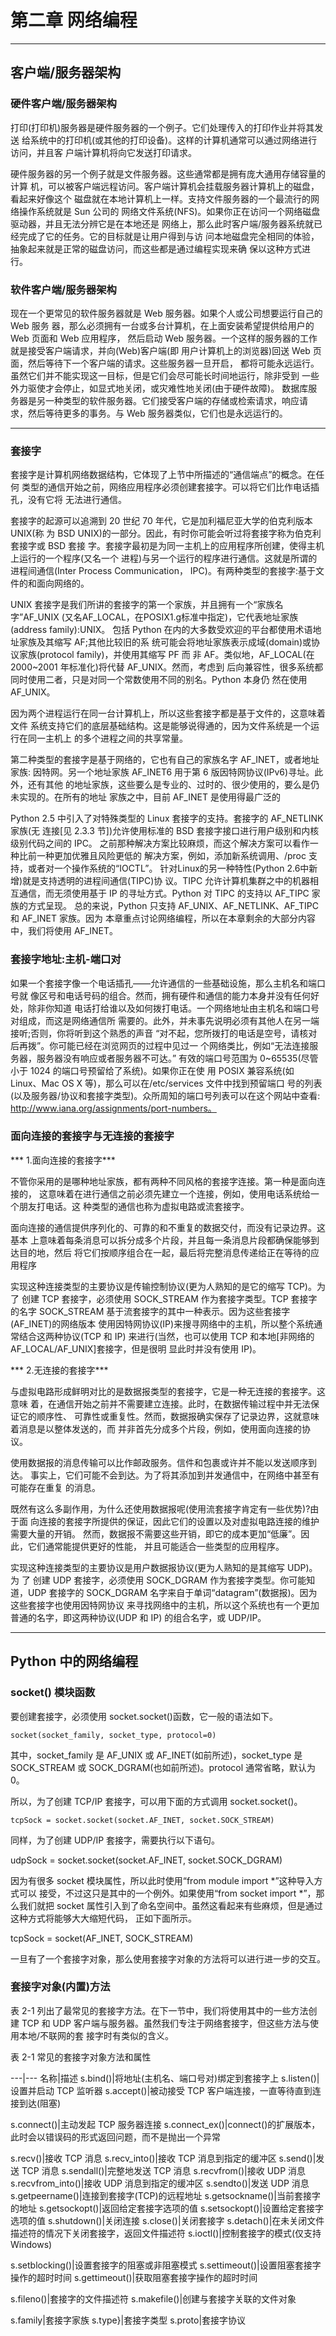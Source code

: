 # 第二章 网络编程

***

## 客户端/服务器架构

### 硬件客户端/服务器架构

打印(打印机)服务器是硬件服务器的一个例子。它们处理传入的打印作业并将其发送 给系统中的打印机(或其他的打印设备)。这样的计算机通常可以通过网络进行访问，并且客
户端计算机将向它发送打印请求。

硬件服务器的另一个例子就是文件服务器。这些通常都是拥有庞大通用存储容量的计算
机，可以被客户端远程访问。客户端计算机会挂载服务器计算机上的磁盘，看起来好像这个 磁盘就在本地计算机上一样。支持文件服务器的一个最流行的网络操作系统就是 Sun 公司的 网络文件系统(NFS)。如果你正在访问一个网络磁盘驱动器，并且无法分辨它是在本地还是 网络上，那么此时客户端/服务器系统就已经完成了它的任务。它的目标就是让用户得到与访 问本地磁盘完全相同的体验，抽象起来就是正常的磁盘访问，而这些都是通过编程实现来确 保以这种方式进行。

### 软件客户端/服务器架构

现在一个更常见的软件服务器就是 Web 服务器。如果个人或公司想要运行自己的 Web 服务 器，那么必须拥有一台或多台计算机，在上面安装希望提供给用户的 Web 页面和 Web 应用程序， 然后启动 Web 服务器。一个这样的服务器的工作就是接受客户端请求，并向(Web)客户端(即 用户计算机上的浏览器)回送 Web 页面，然后等待下一个客户端的请求。这些服务器一旦开启， 都将可能永远运行。虽然它们并不能实现这一目标，但是它们会尽可能长时间地运行，除非受到 一些外力驱使才会停止，如显式地关闭，或灾难性地关闭(由于硬件故障)。
数据库服务器是另一种类型的软件服务器。它们接受客户端的存储或检索请求，响应请 求，然后等待更多的事务。与 Web 服务器类似，它们也是永远运行的。

***

### 套接字

套接字是计算机网络数据结构，它体现了上节中所描述的“通信端点”的概念。在任何 类型的通信开始之前，网络应用程序必须创建套接字。可以将它们比作电话插孔，没有它将 无法进行通信。

套接字的起源可以追溯到 20 世纪 70 年代，它是加利福尼亚大学的伯克利版本 UNIX(称 为 BSD UNIX)的一部分。因此，有时你可能会听过将套接字称为伯克利套接字或 BSD 套接 字。套接字最初是为同一主机上的应用程序所创建，使得主机上运行的一个程序(又名一个 进程)与另一个运行的程序进行通信。这就是所谓的进程间通信(Inter Process Communication， IPC)。有两种类型的套接字:基于文件的和面向网络的。

UNIX 套接字是我们所讲的套接字的第一个家族，并且拥有一个“家族名字”AF_UNIX (又名AF_LOCAL，在POSIX1.g标准中指定)，它代表地址家族(address family):UNIX。 包括 Python 在内的大多数受欢迎的平台都使用术语地址家族及其缩写 AF;其他比较旧的系 统可能会将地址家族表示成域(domain)或协议家族(protocol family)，并使用其缩写 PF 而 非 AF。类似地，AF_LOCAL(在 2000~2001 年标准化)将代替 AF_UNIX。然而，考虑到 后向兼容性，很多系统都同时使用二者，只是对同一个常数使用不同的别名。Python 本身仍
然在使用 AF_UNIX。

因为两个进程运行在同一台计算机上，所以这些套接字都是基于文件的，这意味着文件 系统支持它们的底层基础结构。这是能够说得通的，因为文件系统是一个运行在同一主机上 的多个进程之间的共享常量。

第二种类型的套接字是基于网络的，它也有自己的家族名字 AF_INET，或者地址家族: 因特网。另一个地址家族 AF_INET6 用于第 6 版因特网协议(IPv6)寻址。此外，还有其他 的地址家族，这些要么是专业的、过时的、很少使用的，要么是仍未实现的。在所有的地址 家族之中，目前 AF_INET 是使用得最广泛的

Python 2.5 中引入了对特殊类型的 Linux 套接字的支持。套接字的 AF_NETLINK 家族(无 连接[见 2.3.3 节])允许使用标准的 BSD 套接字接口进行用户级别和内核级别代码之间的 IPC。 之前那种解决方案比较麻烦，而这个解决方案可以看作一种比前一种更加优雅且风险更低的 解决方案，例如，添加新系统调用、/proc 支持，或者对一个操作系统的“IOCTL”。
针对Linux的另一种特性(Python 2.6中新增)就是支持透明的进程间通信(TIPC)协 议。TIPC 允许计算机集群之中的机器相互通信，而无须使用基于 IP 的寻址方式。Python 对 TIPC 的支持以 AF_TIPC 家族的方式呈现。
总的来说，Python 只支持 AF_UNIX、AF_NETLINK、AF_TIPC 和 AF_INET 家族。因为 本章重点讨论网络编程，所以在本章剩余的大部分内容中，我们将使用 AF_INET。

### 套接字地址:主机-端口对

如果一个套接字像一个电话插孔——允许通信的一些基础设施，那么主机名和端口号就 像区号和电话号码的组合。然而，拥有硬件和通信的能力本身并没有任何好处，除非你知道 电话打给谁以及如何拨打电话。一个网络地址由主机名和端口号对组成，而这是网络通信所 需要的。此外，并未事先说明必须有其他人在另一端接听;否则，你将听到这个熟悉的声音
“对不起，您所拨打的电话是空号，请核对后再拨”。你可能已经在浏览网页的过程中见过一 个网络类比，例如“无法连接服务器，服务器没有响应或者服务器不可达。”
有效的端口号范围为 0~65535(尽管小于 1024 的端口号预留给了系统)。如果你正在使 用 POSIX 兼容系统(如 Linux、Mac OS X 等)，那么可以在/etc/services 文件中找到预留端口 号的列表(以及服务器/协议和套接字类型)。众所周知的端口号列表可以在这个网站中查看: http://www.iana.org/assignments/port-numbers。

### 面向连接的套接字与无连接的套接字

*** 1.面向连接的套接字***

不管你采用的是哪种地址家族，都有两种不同风格的套接字连接。第一种是面向连接的， 这意味着在进行通信之前必须先建立一个连接，例如，使用电话系统给一个朋友打电话。这 种类型的通信也称为虚拟电路或流套接字。

面向连接的通信提供序列化的、可靠的和不重复的数据交付，而没有记录边界。这基本 上意味着每条消息可以拆分成多个片段，并且每一条消息片段都确保能够到达目的地，然后 将它们按顺序组合在一起，最后将完整消息传递给正在等待的应用程序

实现这种连接类型的主要协议是传输控制协议(更为人熟知的是它的缩写 TCP)。为 了 创建 TCP 套接字，必须使用 SOCK_STREAM 作为套接字类型。TCP 套接字的名字 SOCK_STREAM 基于流套接字的其中一种表示。因为这些套接字(AF_INET)的网络版本 使用因特网协议(IP)来搜寻网络中的主机，所以整个系统通常结合这两种协议(TCP 和 IP) 来进行(当然，也可以使用 TCP 和本地[非网络的 AF_LOCAL/AF_UNIX]套接字，但是很明 显此时并没有使用 IP)。

*** 2.无连接的套接字***

与虚拟电路形成鲜明对比的是数据报类型的套接字，它是一种无连接的套接字。这意味 着，在通信开始之前并不需要建立连接。此时，在数据传输过程中并无法保证它的顺序性、 可靠性或重复性。然而，数据报确实保存了记录边界，这就意味着消息是以整体发送的，而 并非首先分成多个片段，例如，使用面向连接的协议。

使用数据报的消息传输可以比作邮政服务。信件和包裹或许并不能以发送顺序到达。 事实上，它们可能不会到达。为了将其添加到并发通信中，在网络中甚至有可能存在重复 的消息。

既然有这么多副作用，为什么还使用数据报呢(使用流套接字肯定有一些优势)?由于面 向连接的套接字所提供的保证，因此它们的设置以及对虚拟电路连接的维护需要大量的开销。 然而，数据报不需要这些开销，即它的成本更加“低廉”。因此，它们通常能提供更好的性能， 并且可能适合一些类型的应用程序。

实现这种连接类型的主要协议是用户数据报协议(更为人熟知的是其缩写 UDP)。为 了 创建 UDP 套接字，必须使用 SOCK_DGRAM 作为套接字类型。你可能知道，UDP 套接字的 SOCK_DGRAM 名字来自于单词“datagram”(数据报)。因为这些套接字也使用因特网协议 来寻找网络中的主机，所以这个系统也有一个更加普通的名字，即这两种协议(UDP 和 IP) 的组合名字，或 UDP/IP。

***

## Python 中的网络编程

### socket() 模块函数

要创建套接字，必须使用 socket.socket()函数，它一般的语法如下。

```
socket(socket_family, socket_type, protocol=0)
```

其中，socket_family 是 AF_UNIX 或 AF_INET(如前所述)，socket_type 是 SOCK_STREAM 或 SOCK_DGRAM(也如前所述)。protocol 通常省略，默认为 0。

所以，为了创建 TCP/IP 套接字，可以用下面的方式调用 socket.socket()。

```
tcpSock = socket.socket(socket.AF_INET, socket.SOCK_STREAM)
```

同样，为了创建 UDP/IP 套接字，需要执行以下语句。

udpSock = socket.socket(socket.AF_INET, socket.SOCK_DGRAM)

因为有很多 socket 模块属性，所以此时使用“from module import *”这种导入方式可以 接受，不过这只是其中的一个例外。如果使用“from socket import *”，那么我们就把 socket 属性引入到了命名空间中。虽然这看起来有些麻烦，但是通过这种方式将能够大大缩短代码， 正如下面所示。

tcpSock = socket(AF_INET, SOCK_STREAM)

一旦有了一个套接字对象，那么使用套接字对象的方法将可以进行进一步的交互。

### 套接字对象(内置)方法

表 2-1 列出了最常见的套接字方法。在下一节中，我们将使用其中的一些方法创建 TCP 和 UDP 客户端与服务器。虽然我们专注于网络套接字，但这些方法与使用本地/不联网的套 接字时有类似的含义。

表 2-1 常见的套接字对象方法和属性

---|---
名称|描述
s.bind()|将地址(主机名、端口号对)绑定到套接字上
s.listen()|设置并启动 TCP 监听器
s.accept()|被动接受 TCP 客户端连接，一直等待直到连接到达(阻塞)

s.connect()|主动发起 TCP 服务器连接
s.connect_ex()|connect()的扩展版本，此时会以错误码的形式返回问题，而不是抛出一个异常

s.recv()|接收 TCP 消息
s.recv_into()|接收 TCP 消息到指定的缓冲区
s.send()|发送 TCP 消息
s.sendall()|完整地发送 TCP 消息
s.recvfrom()|接收 UDP 消息
s.recvfrom_into()|接收 UDP 消息到指定的缓冲区
s.sendto()|发送 UDP 消息
s.getpeername()|连接到套接字(TCP)的远程地址
s.getsockname()|当前套接字的地址
s.getsockopt()|返回给定套接字选项的值
s.setsockopt()|设置给定套接字选项的值
s.shutdown()|关闭连接
s.close()|关闭套接字
s.detach()|在未关闭文件描述符的情况下关闭套接字，返回文件描述符
s.ioctl()|控制套接字的模式(仅支持 Windows)

s.setblocking()|设置套接字的阻塞或非阻塞模式
s.settimeout()|设置阻塞套接字操作的超时时间
s.gettimeout()|获取阻塞套接字操作的超时时间

s.fileno()|套接字的文件描述符
s.makefile()|创建与套接字关联的文件对象

s.family|套接字家族
s.type}|套接字类型
s.proto|套接字协议




